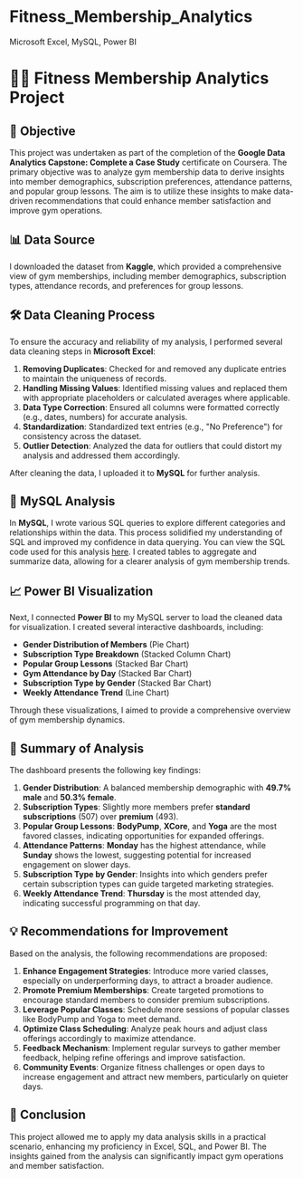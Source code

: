 # Fitness_Membership_Analytics
Microsoft Excel, MySQL, Power BI

# 🏋️‍♂️ Fitness Membership Analytics Project

## 🎯 Objective
This project was undertaken as part of the completion of the **Google Data Analytics Capstone: Complete a Case Study** certificate on Coursera. The primary objective was to analyze gym membership data to derive insights into member demographics, subscription preferences, attendance patterns, and popular group lessons. The aim is to utilize these insights to make data-driven recommendations that could enhance member satisfaction and improve gym operations.

## 📊 Data Source
I downloaded the dataset from **Kaggle**, which provided a comprehensive view of gym memberships, including member demographics, subscription types, attendance records, and preferences for group lessons.

## 🛠️ Data Cleaning Process
To ensure the accuracy and reliability of my analysis, I performed several data cleaning steps in **Microsoft Excel**:

1. **Removing Duplicates**: Checked for and removed any duplicate entries to maintain the uniqueness of records.
2. **Handling Missing Values**: Identified missing values and replaced them with appropriate placeholders or calculated averages where applicable.
3. **Data Type Correction**: Ensured all columns were formatted correctly (e.g., dates, numbers) for accurate analysis.
4. **Standardization**: Standardized text entries (e.g., "No Preference") for consistency across the dataset.
5. **Outlier Detection**: Analyzed the data for outliers that could distort my analysis and addressed them accordingly.

After cleaning the data, I uploaded it to **MySQL** for further analysis.

## 🐬 MySQL Analysis
In **MySQL**, I wrote various SQL queries to explore different categories and relationships within the data. This process solidified my understanding of SQL and improved my confidence in data querying. You can view the SQL code used for this analysis [here](Fitness_Membership_Analytics_SQLCode). I created tables to aggregate and summarize data, allowing for a clearer analysis of gym membership trends.

## 📈 Power BI Visualization
Next, I connected **Power BI** to my MySQL server to load the cleaned data for visualization. I created several interactive dashboards, including:

- **Gender Distribution of Members** (Pie Chart)
- **Subscription Type Breakdown** (Stacked Column Chart)
- **Popular Group Lessons** (Stacked Bar Chart)
- **Gym Attendance by Day** (Stacked Bar Chart)
- **Subscription Type by Gender** (Stacked Bar Chart)
- **Weekly Attendance Trend** (Line Chart)

Through these visualizations, I aimed to provide a comprehensive overview of gym membership dynamics.

## 📝 Summary of Analysis
The dashboard presents the following key findings:

1. **Gender Distribution**: A balanced membership demographic with **49.7% male** and **50.3% female**.
2. **Subscription Types**: Slightly more members prefer **standard subscriptions** (507) over **premium** (493).
3. **Popular Group Lessons**: **BodyPump**, **XCore**, and **Yoga** are the most favored classes, indicating opportunities for expanded offerings.
4. **Attendance Patterns**: **Monday** has the highest attendance, while **Sunday** shows the lowest, suggesting potential for increased engagement on slower days.
5. **Subscription Type by Gender**: Insights into which genders prefer certain subscription types can guide targeted marketing strategies.
6. **Weekly Attendance Trend**: **Thursday** is the most attended day, indicating successful programming on that day.

## 💡 Recommendations for Improvement
Based on the analysis, the following recommendations are proposed:

1. **Enhance Engagement Strategies**: Introduce more varied classes, especially on underperforming days, to attract a broader audience.
2. **Promote Premium Memberships**: Create targeted promotions to encourage standard members to consider premium subscriptions.
3. **Leverage Popular Classes**: Schedule more sessions of popular classes like BodyPump and Yoga to meet demand.
4. **Optimize Class Scheduling**: Analyze peak hours and adjust class offerings accordingly to maximize attendance.
5. **Feedback Mechanism**: Implement regular surveys to gather member feedback, helping refine offerings and improve satisfaction.
6. **Community Events**: Organize fitness challenges or open days to increase engagement and attract new members, particularly on quieter days.

## 🚀 Conclusion
This project allowed me to apply my data analysis skills in a practical scenario, enhancing my proficiency in Excel, SQL, and Power BI. The insights gained from the analysis can significantly impact gym operations and member satisfaction.


